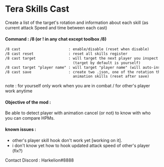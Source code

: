# Tera Skills Cast

Create a list of the target's rotation and information about each skill (as current attack Speed and time between each cast)

#### Command : /8 (or ! in any chat except toolbox /8)

```txt
/8 cast                      : enable/disable (reset when disable)
/8 cast reset                : reset all skills register
/8 cast target               : will target the next player you inspect to make his skills list
                               (target by default is yourself)
/8 cast target "player name" : will target "player name" (will auto-inspect when possible)
/8 cast save                 : create two .json, one of the rotation the other one of the average
                               animation skills (reset after save)
```

note : for yourself only work when you are in combat / for other's player work anytime

#### Objective of the mod :

Be able to detect player with animation cancel (or not) to know with who you can compare HPMs. 

#### known issues :

- other's player skill hook don't work yet [working on it].
- i don't know yet how to hook updated attack speed of other's player (fix?)

Contact Discord : Harkelion#8888
